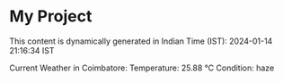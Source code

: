 # My Project

This content is dynamically generated in Indian Time (IST): 2024-01-14 21:16:34 IST


Current Weather in Coimbatore:
Temperature: 25.88 °C
Condition: haze
